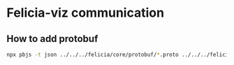 # Felicia-viz communication

## How to add protobuf

```bash
npx pbjs -t json ../../../felicia/core/protobuf/*.proto ../../../felicia/drivers/**/*.proto > src/proto_bundle/felicia_proto_bundle.json
```